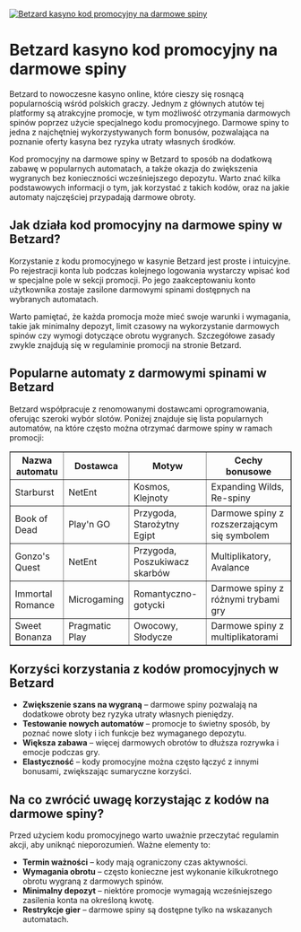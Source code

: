 [![Betzard kasyno kod promocyjny na darmowe spiny](https://123-caf.pages.dev/gitsignup.png)](https://vrmoo.ru/Bt82HjjY)

<h1>Betzard kasyno kod promocyjny na darmowe spiny</h1> <p>Betzard to nowoczesne kasyno online, które cieszy się rosnącą popularnością wśród polskich graczy. Jednym z głównych atutów tej platformy są atrakcyjne promocje, w tym możliwość otrzymania darmowych spinów poprzez użycie specjalnego kodu promocyjnego. Darmowe spiny to jedna z najchętniej wykorzystywanych form bonusów, pozwalająca na poznanie oferty kasyna bez ryzyka utraty własnych środków.</p> <p>Kod promocyjny na darmowe spiny w Betzard to sposób na dodatkową zabawę w popularnych automatach, a także okazja do zwiększenia wygranych bez konieczności wcześniejszego depozytu. Warto znać kilka podstawowych informacji o tym, jak korzystać z takich kodów, oraz na jakie automaty najczęściej przypadają darmowe obroty.</p>  <h2>Jak działa kod promocyjny na darmowe spiny w Betzard?</h2> <p>Korzystanie z kodu promocyjnego w kasynie Betzard jest proste i intuicyjne. Po rejestracji konta lub podczas kolejnego logowania wystarczy wpisać kod w specjalne pole w sekcji promocji. Po jego zaakceptowaniu konto użytkownika zostaje zasilone darmowymi spinami dostępnych na wybranych automatach.</p> <p>Warto pamiętać, że każda promocja może mieć swoje warunki i wymagania, takie jak minimalny depozyt, limit czasowy na wykorzystanie darmowych spinów czy wymogi dotyczące obrotu wygranych. Szczegółowe zasady zwykle znajdują się w regulaminie promocji na stronie Betzard.</p>  <h2>Popularne automaty z darmowymi spinami w Betzard</h2> <p>Betzard współpracuje z renomowanymi dostawcami oprogramowania, oferując szeroki wybór slotów. Poniżej znajduje się lista popularnych automatów, na które często można otrzymać darmowe spiny w ramach promocji:</p>  <table border="1" cellpadding="8" cellspacing="0" style="border-collapse: collapse; width: 100%; max-width: 600px;">   <thead>     <tr>       <th>Nazwa automatu</th>       <th>Dostawca</th>       <th>Motyw</th>       <th>Cechy bonusowe</th>     </tr>   </thead>   <tbody>     <tr>       <td>Starburst</td>       <td>NetEnt</td>       <td>Kosmos, Klejnoty</td>       <td>Expanding Wilds, Re-spiny</td>     </tr>     <tr>       <td>Book of Dead</td>       <td>Play'n GO</td>       <td>Przygoda, Starożytny Egipt</td>       <td>Darmowe spiny z rozszerzającym się symbolem</td>     </tr>     <tr>       <td>Gonzo's Quest</td>       <td>NetEnt</td>       <td>Przygoda, Poszukiwacz skarbów</td>       <td>Multiplikatory, Avalance</td>     </tr>     <tr>       <td>Immortal Romance</td>       <td>Microgaming</td>       <td>Romantyczno-gotycki</td>       <td>Darmowe spiny z różnymi trybami gry</td>     </tr>     <tr>       <td>Sweet Bonanza</td>       <td>Pragmatic Play</td>       <td>Owocowy, Słodycze</td>       <td>Darmowe spiny z multiplikatorami</td>     </tr>   </tbody> </table>  <h2>Korzyści korzystania z kodów promocyjnych w Betzard</h2> <ul>   <li><strong>Zwiększenie szans na wygraną</strong> – darmowe spiny pozwalają na dodatkowe obroty bez ryzyka utraty własnych pieniędzy.</li>   <li><strong>Testowanie nowych automatów</strong> – promocje to świetny sposób, by poznać nowe sloty i ich funkcje bez wymaganego depozytu.</li>   <li><strong>Większa zabawa</strong> – więcej darmowych obrotów to dłuższa rozrywka i emocje podczas gry.</li>   <li><strong>Elastyczność</strong> – kody promocyjne można często łączyć z innymi bonusami, zwiększając sumaryczne korzyści.</li> </ul>  <h2>Na co zwrócić uwagę korzystając z kodów na darmowe spiny?</h2> <p>Przed użyciem kodu promocyjnego warto uważnie przeczytać regulamin akcji, aby uniknąć nieporozumień. Ważne elementy to:</p> <ul>   <li><strong>Termin ważności</strong> – kody mają ograniczony czas aktywności.</li>   <li><strong>Wymagania obrotu</strong> – często konieczne jest wykonanie kilkukrotnego obrotu wygraną z darmowych spinów.</li>   <li><strong>Minimalny depozyt</strong> – niektóre promocje wymagają wcześniejszego zasilenia konta na określoną kwotę.</li>   <li><strong>Restrykcje gier</strong> – darmowe spiny są dostępne tylko na wskazanych automatach.</li> </ul>